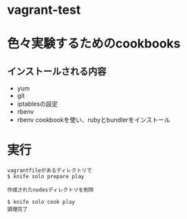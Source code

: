# vagrant-test

# 色々実験するためのcookbooks
## インストールされる内容
* yum
* git
* iptablesの設定
* rbenv
* rbenv cookbookを使い、rubyとbundlerをインストール

# 実行
```
vagrantfileがあるディレクトリで
$ knife solo prepare play

作成されたnodesディレクトリを削除

$ knife solo cook play
調理完了
```
